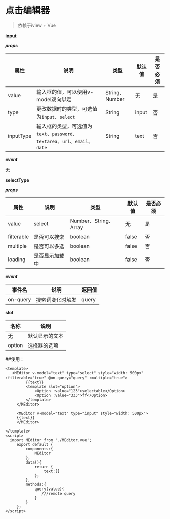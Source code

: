 # 点击编辑器
>依赖于iview + Vue

**input**

***props***

 属性| 说明 | 类型 | 默认值 | 是否必须 
 --- | -----| -----| -------| ---------
 value | 输入框的值，可以使用v-model双向绑定 | String、Number| 无| 是
 type | 更改数据时的类型，可选值为`input`、`select` | String | input | 否
 inputType | 输入框的类型，可选值为`text`、`password`、`textarea`、`url`、`email`、`date` | String | text | 否
 
 ***event***
 
  无
 
 **selectType**
 
 ***props***
 
 属性| 说明 | 类型 | 默认值 | 是否必须 
  --- | -----| -----| -------| ---------
   value | select | Number、String、Array| 无| 是
  filterable | 是否可以搜索 | boolean | false | 否
  multiple | 是否可以多选 | boolean | false | 否
  loading | 是否显示加载中 | boolean | false | 否
  
   ***event***
   
   事件名| 说明 | 返回值
   --- | -----| -----
   on-query | 搜索词变化时触发 | query
   
   **slot**
   
   名称 | 说明
   ---|---
   无 | 默认显示的文本
   option | 选择器的选项
     
   ##使用：
   ```
<template>
      <MEditor v-model="text" type="select" style="width: 500px" :filterable="true" @on-query="query" :multiple="true">
            {{text}}
            <template slot="option">
                <Option :value="123">selectable</Option>
                <Option :value="333">ff</Option>
            </template>
        </MEditor>
        
        <MEditor v-model="text" type="input" style="width: 500px">
        {{text}}
        </MEditor>
        
</template>
<script>
     import MEditor from './MEditor.vue';
        export default {
            components:{
                MEditor
            },
            data(){
                return {
                    text:[]
                };
            },
            methods:{
                query(value){
                   ///remote query
                }
            }
        };
</script>
```
   